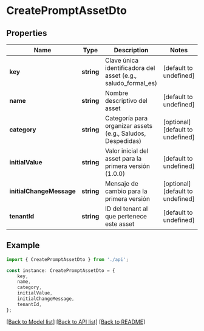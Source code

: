 # CreatePromptAssetDto


## Properties

Name | Type | Description | Notes
------------ | ------------- | ------------- | -------------
**key** | **string** | Clave única identificadora del asset (e.g., saludo_formal_es) | [default to undefined]
**name** | **string** | Nombre descriptivo del asset | [default to undefined]
**category** | **string** | Categoría para organizar assets (e.g., Saludos, Despedidas) | [optional] [default to undefined]
**initialValue** | **string** | Valor inicial del asset para la primera versión (1.0.0) | [default to undefined]
**initialChangeMessage** | **string** | Mensaje de cambio para la primera versión | [optional] [default to undefined]
**tenantId** | **string** | ID del tenant al que pertenece este asset | [default to undefined]

## Example

```typescript
import { CreatePromptAssetDto } from './api';

const instance: CreatePromptAssetDto = {
    key,
    name,
    category,
    initialValue,
    initialChangeMessage,
    tenantId,
};
```

[[Back to Model list]](../README.md#documentation-for-models) [[Back to API list]](../README.md#documentation-for-api-endpoints) [[Back to README]](../README.md)
